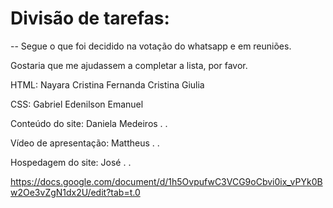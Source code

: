 # Divisão de tarefas:
 -- Segue o que foi decidido na votação do whatsapp e em reuniões. 

 Gostaria que me ajudassem a completar a lista, por favor.


HTML:
Nayara Cristina
Fernanda Cristina
Giulia

CSS:
Gabriel
Edenilson 
Emanuel

Conteúdo do site:
Daniela Medeiros
.
.

Vídeo de apresentação:
Mattheus
.
.

Hospedagem do site:
José
.
.

https://docs.google.com/document/d/1h5OvpufwC3VCG9oCbvi0ix_vPYk0Bw2Oe3vZgN1dx2U/edit?tab=t.0
